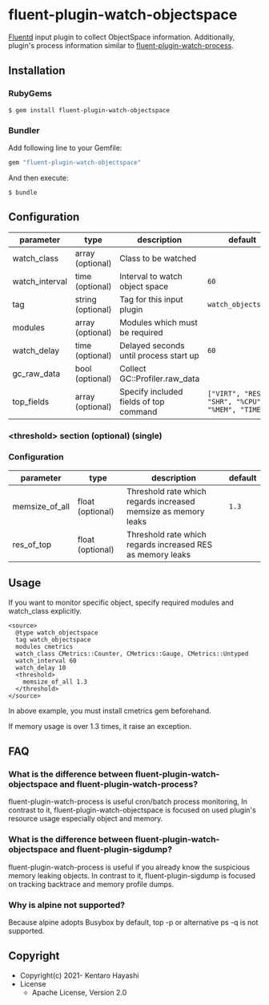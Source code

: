 # fluent-plugin-watch-objectspace

[Fluentd](https://fluentd.org/) input plugin to collect ObjectSpace information.
Additionally, plugin's process information similar to 
[fluent-plugin-watch-process](https://github.com/y-ken/fluent-plugin-watch-process).

## Installation

### RubyGems

```
$ gem install fluent-plugin-watch-objectspace
```

### Bundler

Add following line to your Gemfile:

```ruby
gem "fluent-plugin-watch-objectspace"
```

And then execute:

```
$ bundle
```

## Configuration


| parameter      | type              | description                            | default                                           |
|----------------|-------------------|----------------------------------------|---------------------------------------------------|
| watch_class    | array (optional)  | Class to be watched                    |                                                   |
| watch_interval | time (optional)   | Interval to watch object space         | `60`                                              |
| tag            | string (optional) | Tag for this input plugin              | `watch_objectspace`                               |
| modules        | array (optional)  | Modules which must be required         |                                                   |
| watch_delay    | time (optional)   | Delayed seconds until process start up | `60`                                              |
| gc_raw_data    | bool (optional)   | Collect GC::Profiler.raw_data          |                                                   |
| top_fields     | array (optional)  | Specify included fields of top command | `["VIRT", "RES", "SHR", "%CPU", "%MEM", "TIME+"]` |

### \<threshold\> section (optional) (single)

### Configuration

|parameter|type|description|default|
|---|---|---|---|
|memsize_of_all|float (optional)|Threshold rate which regards increased memsize as memory leaks|`1.3`|
|res_of_top|float (optional)|Threshold rate which regards increased RES as memory leaks||


## Usage

If you want to monitor specific object, specify required modules and watch_class explicitly.

```
<source>
  @type watch_objectspace
  tag watch_objectspace
  modules cmetrics
  watch_class CMetrics::Counter, CMetrics::Gauge, CMetrics::Untyped
  watch_interval 60
  watch_delay 10
  <threshold>
    memsize_of_all 1.3
  </threshold>
</source>
```

In above example, you must install cmetrics gem beforehand.

If memory usage is over 1.3 times, it raise an exception.

## FAQ

### What is the difference between fluent-plugin-watch-objectspace and fluent-plugin-watch-process?

fluent-plugin-watch-process is useful cron/batch process monitoring, In contrast to it, fluent-plugin-watch-objectspace is
focused on used plugin's resource usage especially object and memory.

### What is the difference between fluent-plugin-watch-objectspace and fluent-plugin-sigdump?

fluent-plugin-watch-process is useful if you already know the suspicious memory leaking objects. In contrast to it, fluent-plugin-sigdump is
focused on tracking backtrace and memory profile dumps.

### Why is alpine not supported?

Because alpine adopts Busybox by default, top -p or alternative ps -q is not supported.

## Copyright

* Copyright(c) 2021- Kentaro Hayashi
* License
  * Apache License, Version 2.0
